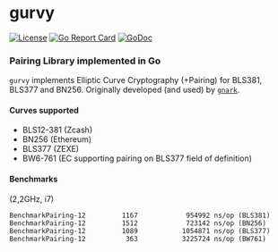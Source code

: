 # gurvy

[![License](https://img.shields.io/badge/license-Apache%202-blue)](LICENSE)  [![Go Report Card](https://goreportcard.com/badge/github.com/consensys/gurvy)](https://goreportcard.com/badge/github.com/consensys/gurvy) [![GoDoc](https://godoc.org/github.com/consensys/gurvy?status.svg)](https://godoc.org/github.com/consensys/gurvy)

### Pairing Library implemented in Go ###

`gurvy` implements Elliptic Curve Cryptography (+Pairing) for BLS381, BLS377 and BN256. Originally developed (and used) by [`gnark`](https://github.com/consensys/gnark).

#### Curves supported

* BLS12-381 (Zcash)
* BN256 (Ethereum)
* BLS377 (ZEXE)
* BW6-761 (EC supporting pairing on BLS377 field of definition)

#### Benchmarks

(2,2GHz, i7)

```
BenchmarkPairing-12         1167            954992 ns/op (BLS381)
BenchmarkPairing-12         1512            723142 ns/op (BN256)
BenchmarkPairing-12         1089           1054871 ns/op (BLS377)
BenchmarkPairing-12          363           3225724 ns/op (BW761)
```
